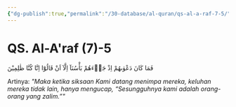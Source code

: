 ```yaml
---
{"dg-publish":true,"permalink":"/30-database/al-quran/qs-al-a-raf-7-5/"}
---
```



# QS. Al-A'raf (7)-5
فَمَا كَانَ دَعْوٰىهُمْ اِذْ جَاۤءَهُمْ بَأْسُنَآ اِلَّآ اَنْ قَالُوْٓا اِنَّا كُنَّا ظٰلِمِيْنَ 

Artinya: *"Maka ketika siksaan Kami datang menimpa mereka, keluhan mereka tidak lain, hanya mengucap, “Sesungguhnya kami adalah orang-orang yang zalim.”"*

